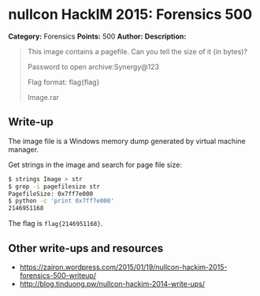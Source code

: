 # nullcon HackIM 2015: Forensics 500

**Category:** Forensics
**Points:** 500
**Author:**
**Description:**

> This image contains a pagefile. Can you tell the size of it (in bytes)? 
>
> Password to open archive:Synergy@123
>
> Flag format: flag{flag}
>
>	Image.rar

## Write-up

The image file is a Windows memory dump generated by virtual machine manager.

Get strings in the image and search for page file size:

~~~bash
$ strings Image > str
$ grep -i pagefilesize str
PagefileSize: 0x7ff7e000
$ python -c 'print 0x7ff7e000'
2146951168
~~~

The flag is `flag{2146951168}`.


## Other write-ups and resources

* <https://zairon.wordpress.com/2015/01/19/nullcon-hackim-2015-forensics-500-writeup/>
* <http://blog.tinduong.pw/nullcon-hackim-2014-write-ups/>
